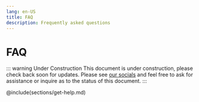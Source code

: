 ```yaml
---
lang: en-US
title: FAQ
description: Frequently asked questions
---
```


# FAQ

::: warning Under Construction
This document is under construction, please check back soon for updates. Please
see [our socials](link/to/socials/list) and feel free to ask for assistance or
inquire as to the status of this document.
:::

@include(sections/get-help.md)
